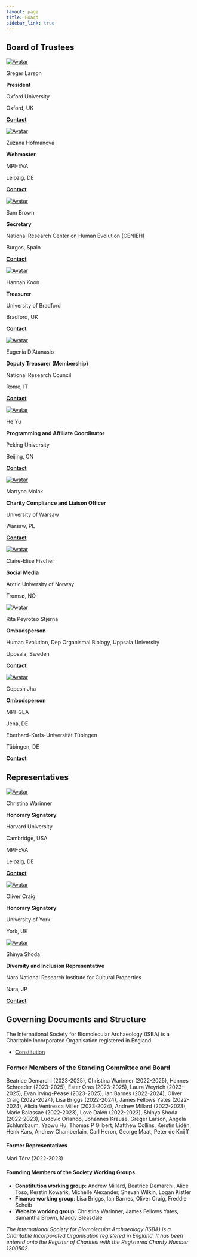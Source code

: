 ```yaml
---
layout: page
title: Board
sidebar_link: true
---
```


## Board of Trustees

<!-- Admin Roles -->
<div class="avatar">

  <div class ="member">
  <div class="square"><a href="" target="_blank"><img src="{{ "/assets/images/profile_pictures/LARSON_Greger.jpg" | relative_url }}" alt="Avatar" /></a></div>
  <p>Greger Larson</p>
  <p><b>President</b></p>
  <p>Oxford University</p>
  <p>Oxford, UK</p>
  <p><b><a href="mailto:board@isbarch.org">Contact</a></b></p>
  </div>

  <div class ="member">
  <div class="square"><a href="https://www.eva.mpg.de/archaeogenetics/staff/zuzana-hofmanova/" target="_blank"><img src="{{ "/assets/images/profile_pictures/HOFMANOVA_Zuzana.jpg" | relative_url }}" alt="Avatar" /></a></div>
  <p>Zuzana Hofmanová</p>
  <p><b>Webmaster</b></p>
  <p>MPI-EVA</p> 
  <p>Leipzig, DE</p>
  <p><b><a href="mailto:webmaster@isbarch.org">Contact</a></b></p>
  </div>


  <div class ="member">
  <div class="square"><a href="" target="_blank"><img src="{{ "/assets/images/profile_pictures/BROWN_SAM.jpg" | relative_url }}" alt="Avatar" /></a></div>
  <p>Sam Brown</p>
  <p><b>Secretary</b></p>
  <p>National Research Center on Human Evolution (CENIEH)</p>
  <p>Burgos, Spain</p>
  <p><b><a href="mailto:secretary@isbarch.org">Contact</a></b></p>
  </div>

  <div class ="member">
  <div class="square"><a href="" target="_blank"><img src="{{ "/assets/images/profile_pictures/KOON_Hannah.jpg" | relative_url }}" alt="Avatar" /></a></div>
  <p>Hannah Koon</p>
  <p><b>Treasurer</b></p>
  <p>University of Bradford</p>
  <p>Bradford, UK</p>
  <p><b><a href="mailto:treasurer@isbarch.org">Contact</a></b></p>
  </div>

  <div class ="member">
  <div class="square"><a href="https://www.researchgate.net/profile/Eugenia-Datanasio" target="_blank"><img src="{{ "/assets/images/profile_pictures/DATANASIO_Eugenia.jpg" | relative_url }}" alt="Avatar" /></a></div>
  <p>Eugenia D'Atanasio</p>
  <p><b>Deputy Treasurer (Membership)</b></p>
  <p>National Research Council</p>
  <p>Rome, IT</p>
  <p><b><a href="mailto:treasurer@isbarch.org">Contact</a></b></p>
  </div>


<!-- ## add once Fundraiser is voted in
  ## <div class ="member">
  ## <div class="square"><a href="" target="_blank"><img src="{{ "/assets/images/profile_pictures/SCHROEDER_Hannes.png" | relative_url }}" alt="Avatar" /></a></div>
  ## <p>Hannes Schroeder</p>
  ## <p><b>Fundraiser</b></p>
  ## <p>University of Copenhagen</p>
  ## <p>Copenhagen, DK</p>
  ## <p><b><a href="mailto:treasurer@isbarch.org">Contact</a></b></p>
  ## </div>
-->
  <div class ="member">
  <div class="square"><a href="" target="_blank"><img src="{{ "/assets/images/profile_pictures/HE_Yu.jpeg" | relative_url }}" alt="Avatar" /></a></div>
  <p>He Yu</p>
  <p><b>Programming and Affiliate Coordinator</b></p>
  <p>Peking University</p>
  <p>Beijing, CN</p>
  <p><b><a href="mailto:programming@isbarch.org">Contact</a></b></p>
  </div>

  <div class ="member">
  <div class="square"><a href="" target="_blank"><img src="{{ "/assets/images/profile_pictures/MOLAK_Martyna.jpg" | relative_url }}" alt="Avatar" /></a></div>
  <p>Martyna Molak</p>
  <p><b>Charity Compliance and Liaison Officer</b></p>
  <p>University of Warsaw</p>
  <p>Warsaw, PL</p>
  <p><b><a href="mailto:compliance@isbarch.org">Contact</a></b></p>
  </div>

  <div class ="member">
  <div class="square"><a href="" target="_blank"><img src="{{ "/assets/images/profile_pictures/FISHER_Claire.jpg" | relative_url }}" alt="Avatar" /></a></div>
  <p>Claire-Elise Fischer</p>
  <p><b>Social Media</b></p>
  <p>Arctic University of Norway</p>
  <p>Tromsø, NO</p>
  </div>

  <div class ="member">
  <div class="square"><a href="" target="_blank"><img src="{{ "/assets/images/profile_pictures/PEYROTEOSTJERNA_Rita.jpg" | relative_url }}" alt="Avatar" /></a></div>
  <p>Rita Peyroteo Stjerna</p>
  <p><b>Ombudsperson</b></p>
  <p>Human Evolution, Dep Organismal Biology, Uppsala University</p>
  <p>Uppsala, Sweden</p>
  <p><b><a href="mailto: ombudsperson@isbarch.org">Contact</a></b></p>
  </div>

  <div class ="member">
  <div class="square"><a href="" target="_blank"><img src="{{ "/assets/images/profile_pictures/JHA_Gopesh.jpg" | relative_url }}" alt="Avatar" /></a></div>
  <p>Gopesh Jha </p>
  <p><b>Ombudsperson</b></p>
  <p>MPI-GEA</p>
  <p>Jena, DE</p>
  <p>Eberhard-Karls-Universität Tübingen</p>
  <p>Tübingen, DE</p>
  <p><b><a href="mailto: ombudsperson@isbarch.org">Contact</a></b></p>
  </div>

</div>

## Representatives

<div class="avatar">
  
<!-- ISBA representative - change for each ISBA  
## <div class ="member">
## <div class="square"><a href="" target="_blank"><img src="{{ "/assets/images/profile_pictures/DEMARCHI_Beatrice.png" | relative_url }}" alt="Avatar" /></a></div>
## <p>Beatrice Demarchi</p>
## <p><b>Conference Representative</b></p>
## <p>University of Turin</p>
## <p>Turin, IT</p>
## <p><b><a href="mailto:beatrice.demarchi@unito.it">Contact</a></b></p>
## </div>
 -->

  <div class ="member">
  <div class="square"><a href="http://christinawarinner.com/about-us/christina-warinner/" target="_blank"><img src="{{ "/assets/images/profile_pictures/WARINNER_Christina.png" | relative_url }}" alt="Avatar" /></a></div>
  <p>Christina Warinner</p>
  <p><b>Honorary Signatory</b></p>
  <p>Harvard University</p>
  <p>Cambridge, USA</p>
  <p>MPI-EVA</p>
  <p>Leipzig, DE</p>
  <p><b><a href="mailto:board@isbarch.org">Contact</a></b></p>
  </div>


  <div class ="member">
  <div class="square"><a href="https://www.york.ac.uk/archaeology/people/oliver-craig/" target="_blank"><img src="{{ "/assets/images/profile_pictures/CRAIG_Oliver.jpeg" | relative_url }}" alt="Avatar" /></a></div>
  <p>Oliver Craig</p>
  <p><b>Honorary Signatory</b></p>
  <p>University of York</p>
  <p>York, UK</p>
  </div>

<div class ="member">
<div class="square"><a href="https://scholar.google.co.jp/citations?user=DdExTn4AAAAJ&hl=en" target="_blank"><img src="{{ "/assets/images/profile_pictures/SHODA_Shinya.jpg" | relative_url }}" alt="Avatar" /></a></div>
<p>Shinya Shoda</p>
<p><b>Diversity and Inclusion Representative</b></p>
<p>Nara National Research Institute for Cultural Properties</p>
<p>Nara, JP</p>
<p><b><a href="mailto:shinya.shoda@york.ac.uk">Contact</a></b></p>
</div>

</div>

## Governing Documents and Structure

The International Society for Biomolecular Archaeology (ISBA) is a Charitable Incorporated Organisation registered in England.

- [Constitution](/assets/documents/society/ISBA_CIO_Founding_Constitution.pdf)

### Former Members of the Standing Committee and Board

Beatrice Demarchi (2023-2025), Christina Warinner (2022-2025), Hannes Schroeder (2023-2025), Ester Oras (2023-2025), Laura Weyrich (2023-2025), Evan Irving-Pease (2023-2025), Ian Barnes (2022-2024), Oliver Craig (2022-2024), Lisa Briggs (2022-2024), James Fellows Yates (2022-2024), Alicia Ventresca Miller (2023-2024), Andrew Millard (2022-2023), Marie Balassae (2022-2023), Love Dalén (2022-2023), Shinya Shoda (2022-2023), Ludovic Orlando, Johannes Krause, Greger Larson, Angela Schlumbaum, Yaowu Hu, Thomas P Gilbert, Matthew Collins, Kerstin Lidén, Henk Kars, Andrew Chamberlain, Carl Heron, George Maat, Peter de Knijff

#### Former Representatives

Mari Tõrv (2022-2023)

#### Founding Members of the Society Working Groups

- **Constitution working group**: Andrew Millard, Beatrice Demarchi, Alice Toso, Kerstin Kowarik, Michelle Alexander, Shevan Wilkin, Logan Kistler
- **Finance working group**: Lisa Briggs, Ian Barnes, Oliver Craig, Freddie Scheib
- **Website working group**: Christina Warinner, James Fellows Yates, Samantha Brown, Maddy Bleasdale

<p>
  <i>The International Society for Biomolecular Archaeology (ISBA) is a Charitable Incorporated Organisation registered in England.  It has been entered onto the Register of Charities with the Registered Charity Number 1200502</i>

</p>
